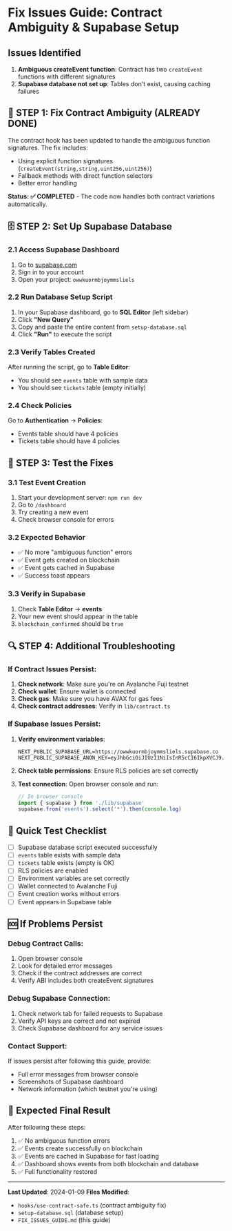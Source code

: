 # Fix Issues Guide: Contract Ambiguity & Supabase Setup

## Issues Identified
1. **Ambiguous createEvent function**: Contract has two `createEvent` functions with different signatures
2. **Supabase database not set up**: Tables don't exist, causing caching failures

## 🔧 STEP 1: Fix Contract Ambiguity (ALREADY DONE)

The contract hook has been updated to handle the ambiguous function signatures. The fix includes:

- Using explicit function signatures (`createEvent(string,string,uint256,uint256)`)  
- Fallback methods with direct function selectors
- Better error handling

**Status: ✅ COMPLETED** - The code now handles both contract variations automatically.

## 🗄️ STEP 2: Set Up Supabase Database

### 2.1 Access Supabase Dashboard
1. Go to [supabase.com](https://supabase.com)
2. Sign in to your account
3. Open your project: `owwkuormbjoymmsliels`

### 2.2 Run Database Setup Script
1. In your Supabase dashboard, go to **SQL Editor** (left sidebar)
2. Click **"New Query"**
3. Copy and paste the entire content from `setup-database.sql`
4. Click **"Run"** to execute the script

### 2.3 Verify Tables Created
After running the script, go to **Table Editor**:
- You should see `events` table with sample data
- You should see `tickets` table (empty initially)

### 2.4 Check Policies
Go to **Authentication** → **Policies**:
- Events table should have 4 policies
- Tickets table should have 4 policies

## 🧪 STEP 3: Test the Fixes

### 3.1 Test Event Creation
1. Start your development server: `npm run dev`
2. Go to `/dashboard`
3. Try creating a new event
4. Check browser console for errors

### 3.2 Expected Behavior
- ✅ No more "ambiguous function" errors
- ✅ Event gets created on blockchain  
- ✅ Event gets cached in Supabase
- ✅ Success toast appears

### 3.3 Verify in Supabase
1. Check **Table Editor** → **events**
2. Your new event should appear in the table
3. `blockchain_confirmed` should be `true`

## 🔍 STEP 4: Additional Troubleshooting

### If Contract Issues Persist:

1. **Check network**: Make sure you're on Avalanche Fuji testnet
2. **Check wallet**: Ensure wallet is connected
3. **Check gas**: Make sure you have AVAX for gas fees
4. **Check contract addresses**: Verify in `lib/contract.ts`

### If Supabase Issues Persist:

1. **Verify environment variables**:
   ```
   NEXT_PUBLIC_SUPABASE_URL=https://owwkuormbjoymmsliels.supabase.co
   NEXT_PUBLIC_SUPABASE_ANON_KEY=eyJhbGciOiJIUzI1NiIsInR5cCI6IkpXVCJ9...
   ```

2. **Check table permissions**: Ensure RLS policies are set correctly

3. **Test connection**: Open browser console and run:
   ```javascript
   // In browser console
   import { supabase } from './lib/supabase'
   supabase.from('events').select('*').then(console.log)
   ```

## 📝 Quick Test Checklist

- [ ] Supabase database script executed successfully
- [ ] `events` table exists with sample data
- [ ] `tickets` table exists (empty is OK)
- [ ] RLS policies are enabled
- [ ] Environment variables are set correctly
- [ ] Wallet connected to Avalanche Fuji
- [ ] Event creation works without errors
- [ ] Event appears in Supabase table

## 🆘 If Problems Persist

### Debug Contract Calls:
1. Open browser console
2. Look for detailed error messages
3. Check if the contract addresses are correct
4. Verify ABI includes both createEvent signatures

### Debug Supabase Connection:
1. Check network tab for failed requests to Supabase
2. Verify API keys are correct and not expired
3. Check Supabase dashboard for any service issues

### Contact Support:
If issues persist after following this guide, provide:
- Full error messages from browser console
- Screenshots of Supabase dashboard
- Network information (which testnet you're using)

## 🎉 Expected Final Result

After following these steps:
1. ✅ No ambiguous function errors
2. ✅ Events create successfully on blockchain
3. ✅ Events are cached in Supabase for fast loading
4. ✅ Dashboard shows events from both blockchain and database
5. ✅ Full functionality restored

---

**Last Updated**: 2024-01-09
**Files Modified**: 
- `hooks/use-contract-safe.ts` (contract ambiguity fix)
- `setup-database.sql` (database setup)
- `FIX_ISSUES_GUIDE.md` (this guide)
